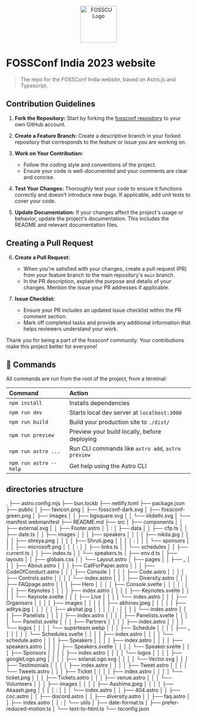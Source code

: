 <p align="center">
    <img src="https://i.ibb.co/QJ8fhsq/fosscu.png?s=96" alt="FOSSCU Logo" width="100" />
</p>

# FOSSConf India 2023 website

> The repo for the FOSSConf India website, based on
> Astro.js and Typescript.


## Contribution Guidelines

1. **Fork the Repository:** Start by forking the [fossconf repository](https://github.com/FOSS-Community/fossconf) to your own GitHub account.

2. **Create a Feature Branch:** Create a descriptive branch in your forked repository that corresponds to the feature or issue you are working on.

3. **Work on Your Contribution:**
   - Follow the coding style and conventions of the project.
   - Ensure your code is well-documented and your comments are clear and concise.

4. **Test Your Changes:** Thoroughly test your code to ensure it functions correctly and doesn't introduce new bugs. If applicable, add unit tests to cover your code.

5. **Update Documentation:** If your changes affect the project's usage or behavior, update the project's documentation. This includes the README and relevant documentation files.

## Creating a Pull Request

6. **Create a Pull Request:**
   - When you're satisfied with your changes, create a pull request (PR) from your feature branch to the main repository's `main` branch.
   - In the PR description, explain the purpose and details of your changes. Mention the issue your PR addresses if applicable.

7. **Issue Checklist:**
   - Ensure your PR includes an updated issue checklist within the PR comment section.
   - Mark off completed tasks and provide any additional information that helps reviewers understand your work.

Thank you for being a part of the fossconf community. Your contributions make this project better for everyone!


## 🧞 Commands

All commands are run from the root of the project, from a terminal:

| Command                | Action                                             |
| :--------------------- | :------------------------------------------------- |
| `npm install`          | Installs dependencies                              |
| `npm run dev`          | Starts local dev server at `localhost:3000`        |
| `npm run build`        | Build your production site to `./dist/`            |
| `npm run preview`      | Preview your build locally, before deploying       |
| `npm run astro ...`    | Run CLI commands like `astro add`, `astro preview` |
| `npm run astro --help` | Get help using the Astro CLI                       |


## directories structure
.
├── astro.config.mjs
├── bun.lockb
├── netlify.toml
├── package.json
├── public
│   ├── favicon.png
│   ├── fossconf-dark.svg
│   ├── fossconf-green.png
│   ├── images
│   │   ├── bgsquare.svg
│   │   └── iiitdelhi.svg
│   └── manifest.webmanifest
├── README.md
├── src
│   ├── components
│   │   ├── external.svg
│   │   ├── Footer.astro
│   │   :
│   ├── data
│   │   ├── cfp.ts
│   │   ├── date.ts
│   │   ├── images
│   │   │   ├── speakers
│   │   │   │   ├── nikita.jpg
│   │   │   │   ├── shreya.png
│   │   │   │   ├── Shruti.jpeg
│   │   │   │   :
│   │   │   └── sponsors
│   │   │       ├── microsoft.png
│   │   │       :
│   │   ├── links.ts
│   │   └── schedules
│   │       ├── current.ts
│   │       ├── index.ts
│   │       └── speakers.ts
│   ├── env.d.ts
│   ├── layouts
│   │   ├── globals.css
│   │   └── Layout.astro
│   ├── pages
│   │   ├── _
│   │   │   ├── About.astro
│   │   │   ├── CallForPaper.astro
│   │   │   ├── CodeOfConduct.astro
│   │   │   ├── Console
│   │   │   │   ├── Code.astro
│   │   │   │   ├── Controls.astro
│   │   │   │   └── index.astro
│   │   │   ├── Diversity.astro
│   │   │   ├── FAQpage.astro
│   │   │   ├── Hero
│   │   │   │   ├── Console.svelte
│   │   │   │   :
│   │   │   ├── Keynotes
│   │   │   │   ├── index.astro
│   │   │   │   ├── Keynotes.svelte
│   │   │   │   └── Keynote.svelte
│   │   │   ├── Live
│   │   │   │   └── index.astro
│   │   │   ├── Organisers
│   │   │   │   ├── images
│   │   │   │   │   ├── abhinav.jpeg
│   │   │   │   │   ├── aditya.jpg
│   │   │   │   │   ├── akshat.jpg
│   │   │   │   │   :
│   │   │   │   └── index.astro
│   │   │   ├── Panelists
│   │   │   │   ├── index.astro
│   │   │   │   ├── Panelists.svelte
│   │   │   │   └── Panelist.svelte
│   │   │   ├── Partners
│   │   │   │   ├── index.astro
│   │   │   │   └── logos
│   │   │   │       └── superteam.webp
│   │   │   ├── Schedule
│   │   │   │   ├── _
│   │   │   │   │   └── Schedules.svelte
│   │   │   │   ├── index.astro
│   │   │   │   └── schedule.astro
│   │   │   ├── Speakers
│   │   │   │   ├── index.astro
│   │   │   │   ├── speakers.astro
│   │   │   │   ├── Speakers.svelte
│   │   │   │   └── Speaker.svelte
│   │   │   ├── Sponsors
│   │   │   │   ├── index.astro
│   │   │   │   └── logos
│   │   │   │       ├── googleLogo.png
│   │   │   │       ├── solanaLogo.svg
│   │   │   │       └── Vector.svg
│   │   │   ├── Testimonials
│   │   │   │   ├── index.astro
│   │   │   │   ├── Tweet.astro
│   │   │   │   └── Tweets.astro
│   │   │   ├── Ticket
│   │   │   │   ├── index.astro
│   │   │   │   └── ticket.png
│   │   │   ├── Tickets.astro
│   │   │   ├── venue.astro
│   │   │   └── Volunteers
│   │   │       ├── images
│   │   │       │   ├── Aashima.jpeg
│   │   │       │   ├── Akaash.jpeg
│   │   │       │   :
│   │   │       └── index.astro
│   │   ├── 404.astro
│   │   ├── coc.astro
│   │   ├── discord.astro
│   │   ├── diversity.astro
│   │   ├── faq.astro
│   │   ├── index.astro
│   │   :
│   └── utils
│       ├── date-format.ts
│       ├── prefer-reduced-motion.ts
│       └── text-to-html.ts
└── tsconfig.json